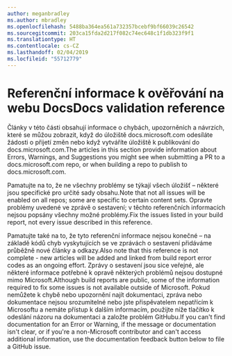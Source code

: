 ```yaml
---
author: meganbradley
ms.author: mbradley
ms.openlocfilehash: 5488ba364ea561a732357bcebf9bf66039c26542
ms.sourcegitcommit: 203ca15fda2d217f082c74ec648c1f1db323f9f1
ms.translationtype: HT
ms.contentlocale: cs-CZ
ms.lasthandoff: 02/04/2019
ms.locfileid: "55712779"
---
```

# <a name="docs-validation-reference"></a><span data-ttu-id="6bcd3-101">Referenční informace k ověřování na webu Docs</span><span class="sxs-lookup"><span data-stu-id="6bcd3-101">Docs validation reference</span></span>

<span data-ttu-id="6bcd3-102">Články v této části obsahují informace o chybách, upozorněních a návrzích, které se můžou zobrazit, když do úložiště docs.microsoft.com odesíláte žádosti o přijetí změn nebo když vytváříte úložiště k publikování do docs.microsoft.com.</span><span class="sxs-lookup"><span data-stu-id="6bcd3-102">The articles in this section provide information about Errors, Warnings, and Suggestions you might see when submitting a PR to a docs.microsoft.com repo, or when building a repo to publish to docs.microsoft.com.</span></span>

<span data-ttu-id="6bcd3-103">Pamatujte na to, že ne všechny problémy se týkají všech úložišť – některé jsou specifické pro určité sady obsahu.</span><span class="sxs-lookup"><span data-stu-id="6bcd3-103">Note that not all issues will be enabled on all repos; some are specific to certain content sets.</span></span> <span data-ttu-id="6bcd3-104">Opravte problémy uvedené ve zprávě o sestavení; v těchto referenčních informacích nejsou popsány všechny možné problémy.</span><span class="sxs-lookup"><span data-stu-id="6bcd3-104">Fix the issues listed in your build report, not every issue described in this reference.</span></span>

<span data-ttu-id="6bcd3-105">Pamatujte také na to, že tyto referenční informace nejsou konečné – na základě kódů chyb vyskytujících se ve zprávách o sestavení přidáváme průběžně nové články a odkazy.</span><span class="sxs-lookup"><span data-stu-id="6bcd3-105">Also note that this reference is not complete - new articles will be added and linked from build report error codes as an ongoing effort.</span></span> <span data-ttu-id="6bcd3-106">Zprávy o sestavení jsou sice veřejné, ale některé informace potřebné k opravě některých problémů nejsou dostupné mimo Microsoft.</span><span class="sxs-lookup"><span data-stu-id="6bcd3-106">Although build reports are public, some of the information required to fix some issues is not available outside of Microsoft.</span></span> <span data-ttu-id="6bcd3-107">Pokud nemůžete k chybě nebo upozornění najít dokumentaci, zpráva nebo dokumentace nejsou srozumitelné nebo jste přispěvatelem nepatřícím k Microsoftu a nemáte přístup k dalším informacím, použijte níže tlačítko k odeslání názoru na dokumentaci a založte problém GitHubu.</span><span class="sxs-lookup"><span data-stu-id="6bcd3-107">If you can't find documentation for an Error or Warning, if the message or documentation isn't clear, or if you're a non-Microsoft contributor and can't access additional information, use the documentation feedback button below to file a GitHub issue.</span></span>